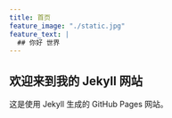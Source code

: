 ```yaml
---
title: 首页
feature_image: "./static.jpg"
feature_text: |
  ## 你好 世界
---
```



## 欢迎来到我的 Jekyll 网站

这是使用 Jekyll 生成的 GitHub Pages 网站。
